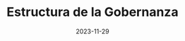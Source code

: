 ---
title: Estructura de la Gobernanza
linkTitle: Gobernanza
date: 2023-11-29
weight: 3
description: Contracts in Kore Ledger.
---